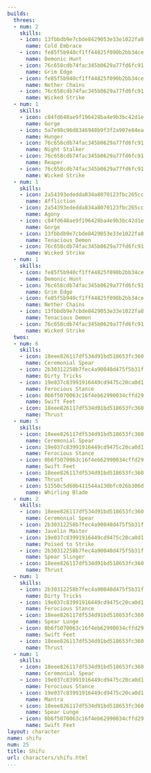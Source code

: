 ```yaml
---
builds:
  threes:
  - num: 2
    skills:
    - icon: 13fbbdb9e7cbde8429053e33e1022fa8
      name: Cold Embrace
    - icon: fe85f5b940cf1ff44825f090b2bb34ce
      name: Demonic Hunt
    - icon: 76c658cdb74fac345b0629a77fd6fc91
      name: Grim Edge
    - icon: fe85f5b940cf1ff44825f090b2bb34ce
      name: Nether Chains
    - icon: 76c658cdb74fac345b0629a77fd6fc91
      name: Wicked Strike
  - num: 1
    skills:
    - icon: c84fd648ae9f196428ba4e9b3bc42d1e
      name: Gorge
    - icon: 5a7e98c96d8346948b9f3f2a907e84ea
      name: Hunger
    - icon: 76c658cdb74fac345b0629a77fd6fc91
      name: Night Stalker
    - icon: 76c658cdb74fac345b0629a77fd6fc91
      name: Reaper
    - icon: 76c658cdb74fac345b0629a77fd6fc91
      name: Wicked Strike
  - num: 1
    skills:
    - icon: 2a54393ededda834a8070123fbc265cc
      name: Affliction
    - icon: 2a54393ededda834a8070123fbc265cc
      name: Agony
    - icon: c84fd648ae9f196428ba4e9b3bc42d1e
      name: Gorge
    - icon: 13fbbdb9e7cbde8429053e33e1022fa8
      name: Tenacious Demon
    - icon: 76c658cdb74fac345b0629a77fd6fc91
      name: Wicked Strike
  - num: 1
    skills:
    - icon: fe85f5b940cf1ff44825f090b2bb34ce
      name: Demonic Hunt
    - icon: 76c658cdb74fac345b0629a77fd6fc91
      name: Grim Edge
    - icon: fe85f5b940cf1ff44825f090b2bb34ce
      name: Nether Chains
    - icon: 13fbbdb9e7cbde8429053e33e1022fa8
      name: Tenacious Demon
    - icon: 76c658cdb74fac345b0629a77fd6fc91
      name: Wicked Strike
  twos:
  - num: 6
    skills:
    - icon: 18eee826117df534d91bd518653fc360
      name: Ceremonial Spear
    - icon: 2b30312258b7fec4a90040d475f5b31f
      name: Dirty Tricks
    - icon: 19e037c83991916449cd9475c20ca0d1
      name: Ferocious Stance
    - icon: 0b6f5070063c16f4eb62990034cffd29
      name: Swift Feet
    - icon: 18eee826117df534d91bd518653fc360
      name: Thrust
  - num: 5
    skills:
    - icon: 18eee826117df534d91bd518653fc360
      name: Ceremonial Spear
    - icon: 19e037c83991916449cd9475c20ca0d1
      name: Ferocious Stance
    - icon: 0b6f5070063c16f4eb62990034cffd29
      name: Swift Feet
    - icon: 18eee826117df534d91bd518653fc360
      name: Thrust
    - icon: 51550c5d60b411544a130bfc026b306d
      name: Whirling Blade
  - num: 2
    skills:
    - icon: 18eee826117df534d91bd518653fc360
      name: Ceremonial Spear
    - icon: 2b30312258b7fec4a90040d475f5b31f
      name: Javelin Master
    - icon: 19e037c83991916449cd9475c20ca0d1
      name: Poised to Strike
    - icon: 2b30312258b7fec4a90040d475f5b31f
      name: Spear Slinger
    - icon: 18eee826117df534d91bd518653fc360
      name: Thrust
  - num: 1
    skills:
    - icon: 2b30312258b7fec4a90040d475f5b31f
      name: Dirty Tricks
    - icon: 19e037c83991916449cd9475c20ca0d1
      name: Ferocious Stance
    - icon: 18eee826117df534d91bd518653fc360
      name: Spear Lunge
    - icon: 0b6f5070063c16f4eb62990034cffd29
      name: Swift Feet
    - icon: 18eee826117df534d91bd518653fc360
      name: Thrust
  - num: 1
    skills:
    - icon: 18eee826117df534d91bd518653fc360
      name: Ceremonial Spear
    - icon: 19e037c83991916449cd9475c20ca0d1
      name: Ferocious Stance
    - icon: 19e037c83991916449cd9475c20ca0d1
      name: Mantra
    - icon: 18eee826117df534d91bd518653fc360
      name: Spear Lunge
    - icon: 0b6f5070063c16f4eb62990034cffd29
      name: Swift Feet
layout: character
name: shifu
num: 25
title: Shifu
url: characters/shifu.html
...
```

